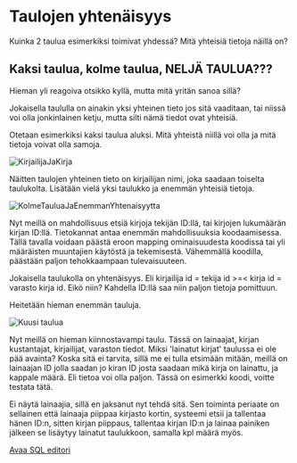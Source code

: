 # Taulojen yhtenäisyys

Kuinka 2 taulua esimerkiksi toimivat yhdessä? Mitä yhteisiä tietoja näillä on?

## Kaksi taulua, kolme taulua, NELJÄ TAULUA???

Hieman yli reagoiva otsikko kyllä, mutta mitä yritän sanoa sillä?

Jokaisella taululla on ainakin yksi yhteinen tieto jos sitä vaaditaan, tai niissä voi olla jonkinlainen ketju, mutta silti nämä tiedot ovat yhteisiä.

Otetaan esimerkiksi kaksi taulua aluksi. Mitä yhteistä niillä voi olla ja mitä tietoja voivat olla samoja.

![KirjailijaJaKirja](https://i.imgur.com/wJFg4Gh.png "Kirjailija ja kirja")

Näitten taulojen yhteinen tieto on kirjailijan nimi, joka saadaan toiselta taulukolta.
Lisätään vielä yksi taulukko ja enemmän yhteisiä tietoja.

![KolmeTauluaJaEnemmanYhtenaisyytta](https://i.imgur.com/bL50juG.png "Kolme taulua ja enemman yhtenaisyytta")

Nyt meillä on mahdollisuus etsiä kirjoja tekijän ID:llä, tai kirjojen lukumäärän kirjan ID:llä.
Tietokannat antaa enemmän mahdollisuuksia koodaamisessa. Tällä tavalla voidaan päästä eroon mapping ominaisuudesta koodissa tai yli määräisten muuntajien käytöstä ja tekemisestä. Vähemmällä koodilla, päästään paljon tehokkaampaan tulevaisuuteen.

Jokaisella taulukolla on yhtenäisyys. Eli kirjailija id = tekija id >=< kirja id = varasto kirja id. Eikö niin? Kahdella ID:llä saa niin paljon tietoja pomittuun.

Heitetään hieman enemmän tauluja.

![Kuusi taulua](https://i.imgur.com/lJrkMux.png "Kuusi taulukkoa")

Nyt meillä on hieman kiinnostavampi taulu. Tässä on lainaajat, kirjan kustantajat, kirjailijat, varaston tiedot. Miksi 'lainatut kirjat' taulussa ei ole pää avainta? Koska sitä ei tarvita, sillä me ei tulla etsimään mitään, meillä on lainaajan ID jolla saadan jo kiran ID josta saadaan mikä kirja on lainattu, ja kappale määrä. Eli tietoa voi olla paljon. Tässä on esimerkki koodi, voitte testata tätä.

Ei näytä lainaajia, sillä en jaksanut nyt tehdä sitä. Sen toiminta periaate on sellainen että lainaaja piippaa kirjasto kortin, systeemi etsii ja tallentaa hänen ID:n, sitten kirjan piippaus, tallentaa kirjan ID:n ja lainaa painiken jälkeen se lisäytyy lainatut taulukkoon, samalla kpl määrä myös.

[Avaa SQL editori](https://www.mycompiler.io/view/0TqGjvzaXfn)
